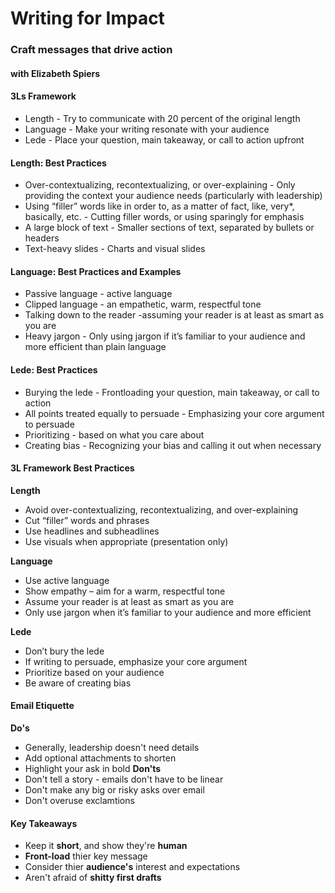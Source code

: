 # Writing for Impact

### Craft messages that drive action

#### with Elizabeth Spiers


#### 3Ls Framework
- Length - Try to communicate with 20 percent of the original length
- Language - Make your writing resonate with your audience
- Lede - Place your question, main takeaway, or call to action upfront

#### Length: Best Practices
-   Over-contextualizing, recontextualizing, or over-explaining - Only providing the context your audience needs (particularly with leadership)
-   Using “filler” words like in order to, as a matter of fact, like, very*, basically, etc. - Cutting filler words, or using sparingly for emphasis
-   A large block of text - Smaller sections of text, separated by bullets or headers
-   Text-heavy slides - Charts and visual slides

#### Language: Best Practices and Examples 
- Passive language - active language
- Clipped language - an empathetic, warm, respectful tone
- Talking down to the reader -assuming your reader is at least as smart as you are
- Heavy jargon - Only using jargon if it’s familiar to your audience and more efficient than plain language 

#### Lede: Best Practices
- Burying the lede - Frontloading your question, main takeaway, or call to action
- All points treated equally to persuade - Emphasizing your core argument to persuade
- Prioritizing - based on what you care about
- Creating bias - Recognizing your bias and calling it out when necessary

#### 3L Framework Best Practices
**Length**
- Avoid over-contextualizing, recontextualizing, and over-explaining
- Cut “filler” words and phrases
- Use headlines and subheadlines 
- Use visuals when appropriate (presentation only)

**Language**
- Use active language
- Show empathy – aim for a warm, respectful tone
- Assume your reader is at least as smart as you are
- Only use jargon when it’s familiar to your audience and more efficient

**Lede**
- Don’t bury the lede
- If writing to persuade, emphasize your core argument
- Prioritize based on your audience
- Be aware of creating bias

#### Email Etiquette
**Do's**
- Generally, leadership doesn't need details
- Add optional attachments to shorten
- Highlight your ask in bold
**Don'ts**
- Don't tell a story - emails don't have to be linear
- Don't make any big or risky asks over email
- Don't overuse exclamtions

#### Key Takeaways
- Keep it **short**, and show they're **human**
- **Front-load** thier key message
- Consider thier **audience's** interest and expectations
- Aren't afraid of **shitty first drafts**
